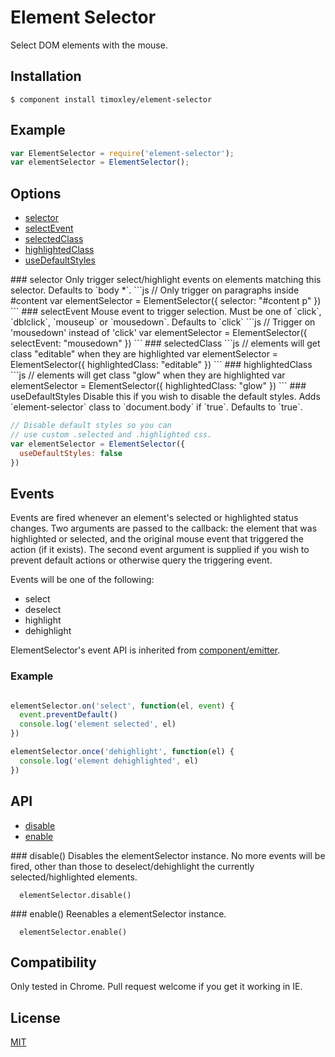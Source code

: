 # Element Selector

  Select DOM elements with the mouse.

## Installation

```
$ component install timoxley/element-selector
```

## Example

```js
var ElementSelector = require('element-selector');
var elementSelector = ElementSelector();

```


## Options
  - [selector](#selector)
  - [selectEvent](#selectEvent)
  - [selectedClass](#selectedClass)
  - [highlightedClass](#highlightedClass)
  - [useDefaultStyles](#useDefaultStyles)

<a name="selector" />
### selector
Only trigger select/highlight events on elements matching this selector.
Defaults to `body *`.
```js
// Only trigger on paragraphs inside #content
var elementSelector = ElementSelector({
  selector: "#content p"
})
```

<a name="selectEvent" />
### selectEvent
Mouse event to trigger selection. Must be one of `click`, `dblclick`,
`mouseup` or `mousedown`. Defaults to `click`
```js
// Trigger on 'mousedown' instead of 'click'
var elementSelector = ElementSelector({
  selectEvent: "mousedown"
})
```

<a name="selectedClass" />
### selectedClass
```js
// elements will get class "editable" when they are highlighted
var elementSelector = ElementSelector({
  highlightedClass: "editable"
})
```

<a name="highlightedClass" />
### highlightedClass
```js
// elements will get class "glow" when they are highlighted
var elementSelector = ElementSelector({
  highlightedClass: "glow"
})
```

<a name="useDefaultStyles" />
### useDefaultStyles
Disable this if you wish to disable the default styles.
Adds `element-selector` class to `document.body` if `true`.
Defaults to `true`.

```js
// Disable default styles so you can
// use custom .selected and .highlighted css.
var elementSelector = ElementSelector({
  useDefaultStyles: false
})
```

## Events

Events are fired whenever an element's selected or highlighted status
changes. Two arguments are passed to the callback: the element that was highlighted
or selected, and the original mouse event that triggered the action (if
it exists). The second event argument is supplied if you wish to
prevent default actions or otherwise query the triggering event.

Events will be one of the following:

  - select
  - deselect
  - highlight
  - dehighlight


ElementSelector's event API is inherited from
[component/emitter](https://github.com/component/emitter).

### Example

```js

elementSelector.on('select', function(el, event) {
  event.preventDefault()
  console.log('element selected', el)
})

elementSelector.once('dehighlight', function(el) {
  console.log('element dehighlighted', el)
})

```

## API

  - [disable](#disable)
  - [enable](#enable)

<a name="disable" />
### disable()
Disables the elementSelector instance. No more events will be fired, other
than those to deselect/dehighlight the currently selected/highlighted
elements.

```
  elementSelector.disable()
```

<a name="enable" />
### enable()
Reenables a elementSelector instance.

```
  elementSelector.enable()
```

## Compatibility

  Only tested in Chrome. Pull request welcome if you get it working in IE.


## License

[MIT](http://opensource.org/licenses/mit-license.php)
